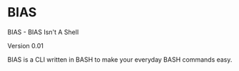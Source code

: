 # BIAS
BIAS - BIAS Isn't A Shell

Version 0.01

BIAS is a CLI written in BASH to make your everyday BASH commands easy.
